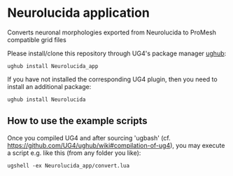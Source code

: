 # Neurolucida application
Converts neuronal morphologies exported from Neurolucida to ProMesh compatible grid files

Please install/clone this repository through UG4's package manager
[ughub](https://github.com/UG4/ughub):

    ughub install Neurolucida_app

If you have not installed the corresponding UG4 plugin, then 
you need to install an additional package:
    
    ughub install Neurolucida

## How to use the example scripts ##
Once you compiled UG4 and after sourcing 'ugbash'
(cf. https://github.com/UG4/ughub/wiki#compilation-of-ug4),
you may execute a script e.g. like this (from any folder you like):

    ugshell -ex Neurolucida_app/convert.lua

